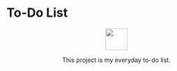 # To-Do List
<p align="center">
  <img src="https://raw.githubusercontent.com/Anikalp1/To-Do-List/main/image/favicon.png?token=GHSAT0AAAAAACEBKQPXTRTF6ZBUUP5UYQZEZEN6KMQ" width="50" height="50">
</p>
<p align="center">
This project is my everyday to-do list.
</p>
